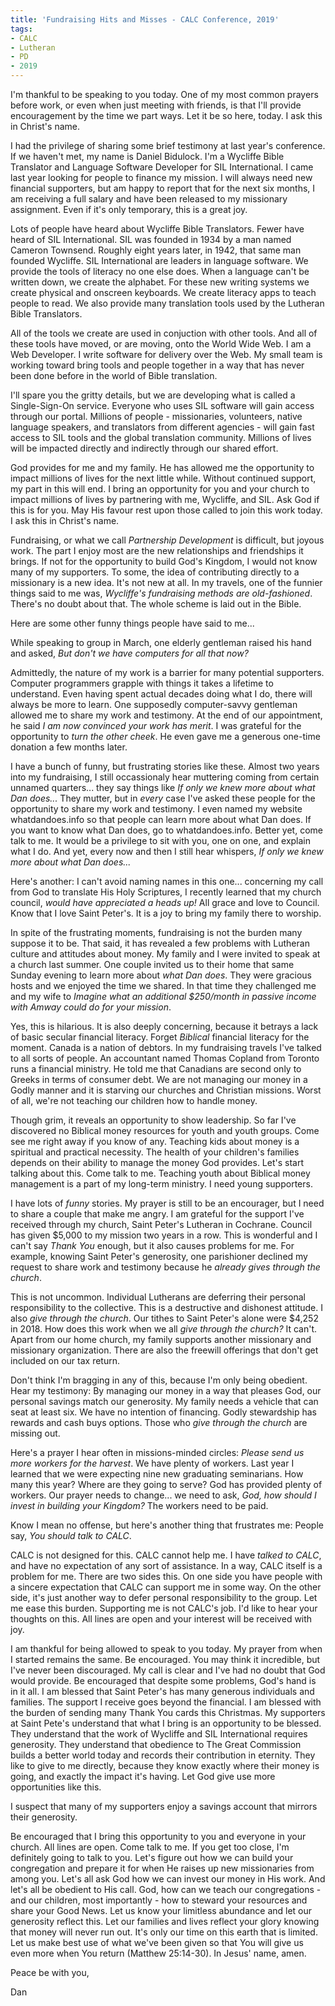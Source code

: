 ```yaml
---
title: 'Fundraising Hits and Misses - CALC Conference, 2019'
tags:
- CALC
- Lutheran
- PD
- 2019
---
```


I'm thankful to be speaking to you today. One of my most common prayers before work, or even when just meeting with friends, is that I'll provide encouragement by the time we part ways. Let it be so here, today. I ask this in Christ's name.

I had the privilege of sharing some brief testimony at last year's conference. If we haven't met, my name is Daniel Bidulock. I'm a Wycliffe Bible Translator and Language Software Developer for SIL International. I came last year looking for people to finance my mission. I will always need new financial supporters, but am happy to report that for the next six months, I am receiving a full salary and have been released to my missionary assignment. Even if it's only temporary, this is a great joy.

Lots of people have heard about Wycliffe Bible Translators. Fewer have heard of SIL International. SIL was founded in 1934 by a man named Cameron Townsend. Roughly eight years later, in 1942, that same man founded Wycliffe. SIL International are leaders in language software. We provide the tools of literacy no one else does. When a language can't be written down, we create the alphabet. For these new writing systems we create physical and onscreen keyboards. We create literacy apps to teach people to read. We also provide many translation tools used by the Lutheran Bible Translators.

All of the tools we create are used in conjuction with other tools. And all of these tools have moved, or are moving, onto the World Wide Web. I am a Web Developer. I write software for delivery over the Web. My small team is working toward bring tools and people together in a way that has never been done before in the world of Bible translation.

I'll spare you the gritty details, but we are developing what is called a Single-Sign-On service. Everyone who uses SIL software will gain access through our portal. Millions of people - missionaries, volunteers, native language speakers, and translators from different agencies - will gain fast access to SIL tools and the global translation community. Millions of lives will be impacted directly and indirectly through our shared effort.

God provides for me and my family. He has allowed me the opportunity to impact millions of lives for the next little while. Without continued support, my part in this will end. I bring an opportunity for you and your church to impact millions of lives by partnering with me, Wycliffe, and SIL. Ask God if this is for you. May His favour rest upon those called to join this work today. I ask this in Christ's name.

Fundraising, or what we call _Partnership Development_ is difficult, but joyous work. The part I enjoy most are the new relationships and friendships it brings. If not for the opportunity to build God's Kingdom, I would not know many of my supporters. To some, the idea of contributing directly to a missionary is a new idea. It's not new at all. In my travels, one of the funnier things said to me was, _Wycliffe's fundraising methods are old-fashioned_. There's no doubt about that. The whole scheme is laid out in the Bible.

Here are some other funny things people have said to me...

While speaking to group in March, one elderly gentleman raised his hand and asked, _But don't we have computers for all that now?_

Admittedly, the nature of my work is a barrier for many potential supporters. Computer programmers grapple with things it takes a lifetime to understand. Even having spent actual decades doing what I do, there will always be more to learn. One supposedly computer-savvy gentleman allowed me to share my work and testimony. At the end of our appointment, he said _I am now convinced your work has merit_. I was grateful for the opportunity to _turn the other cheek_. He even gave me a generous one-time donation a few months later.

I have a bunch of funny, but frustrating stories like these. Almost two years into my fundraising, I still occassionaly hear muttering coming from certain unnamed quarters... they say things like _If only we knew more about what Dan does..._ They mutter, but in _every_ case I've asked these people for the opportunity to share my work and testimony. I even named my website whatdandoes.info so that people can learn more about what Dan does. If you want to know what Dan does, go to whatdandoes.info. Better yet, come talk to me. It would be a privilege to sit with you, one on one, and explain what I do. And yet, every now and then I still hear whispers, _If only we knew more about what Dan does..._

Here's another: I can't avoid naming names in this one... concerning my call from God to translate His Holy Scriptures, I recently learned that my church council, _would have appreciated a heads up!_ All grace and love to Council. Know that I love Saint Peter's. It is a joy to bring my family there to worship.

In spite of the frustrating moments, fundraising is not the burden many suppose it to be. That said, it has revealed a few problems with Lutheran culture and attitudes about money. My family and I were invited to speak at a church last summer. One couple invited us to their home that same Sunday evening to learn more about _what Dan does_. They were gracious hosts and we enjoyed the time we shared. In that time they challenged me and my wife to _Imagine what an additional $250/month in passive income with Amway could do for your mission_.

Yes, this is hilarious. It is also deeply concerning, because it betrays a lack of basic secular financial literacy. Forget _Biblical_ financial literacy for the moment. Canada is a nation of debtors. In my fundraising travels I've talked to all sorts of people. An accountant named Thomas Copland from Toronto runs a financial ministry. He told me that Canadians are second only to Greeks in terms of consumer debt. We are not managing our money in a Godly manner and it is starving our churches and Christian missions. Worst of all, we're not teaching our children how to handle money. 

Though grim, it reveals an opportunity to show leadership. So far I've discovered no Biblical money resources for youth and youth groups. Come see me right away if you know of any. Teaching kids about money is a spiritual and practical necessity. The health of your children's families depends on their ability to manage the money God provides. Let's start talking about this. Come talk to me. Teaching youth about Biblical money management is a part of my long-term ministry. I need young supporters.

I have lots of _funny_ stories. My prayer is still to be an encourager, but I need to share a couple that make me angry. I am grateful for the support I've received through my church, Saint Peter's Lutheran in Cochrane. Council has given $5,000 to my mission two years in a row. This is wonderful and I can't say _Thank You_ enough, but it also causes problems for me. For example, knowing Saint Peter's generosity, one parishioner declined my request to share work and testimony because he _already gives through the church_.

This is not uncommon. Individual Lutherans are deferring their personal responsibility to the collective. This is a destructive and dishonest attitude. I also _give through the church_. Our tithes to Saint Peter's alone were $4,252 in 2018. How does this work when we all _give through the church?_ It can't. Apart from our home church, my family supports another missionary and missionary organization. There are also the freewill offerings that don't get included on our tax return.

Don't think I'm bragging in any of this, because I'm only being obedient. Hear my testimony: By managing our money in a way that pleases God, our personal savings match our generosity. My family needs a vehicle that can seat at least six. We have no intention of financing. Godly stewardship has rewards and cash buys options. Those who _give through the church_ are missing out.

Here's a prayer I hear often in missions-minded circles: _Please send us more workers for the harvest_. We have plenty of workers. Last year I learned that we were expecting nine new graduating seminarians. How many this year? Where are they going to serve? God has provided plenty of workers. Our prayer needs to change... we need to ask, _God, how should I invest in building your Kingdom?_ The workers need to be paid.

Know I mean no offense, but here's another thing that frustrates me: People say, _You should talk to CALC_. 

CALC is not designed for this. CALC cannot help me. I have _talked to CALC_, and have no expectation of any sort of assistance. In a way, CALC itself is a problem for me. There are two sides this. On one side you have people with a sincere expectation that CALC can support me in some way. On the other side, it's just another way to defer personal responsibility to the group. Let me ease this burden. Supporting me is not CALC's job. I'd like to hear your thoughts on this. All lines are open and your interest will be received with joy. 

I am thankful for being allowed to speak to you today. My prayer from when I started remains the same. Be encouraged. You may think it incredible, but I've never been discouraged. My call is clear and I've had no doubt that God would provide. Be encouraged that despite some problems, God's hand is in it all. I am blessed that Saint Peter's has many generous individuals and families. The support I receive goes beyond the financial. I am blessed with the burden of sending many Thank You cards this Christmas. My supporters at Saint Pete's understand that what I bring is an opportunity to be blessed. They understand that the work of Wycliffe and SIL International requires generosity. They understand that obedience to The Great Commission builds a better world today and records their contribution in eternity. They like to give to me directly, because they know exactly where their money is going, and exactly the impact it's having. Let God give use more opportunities like this.

I suspect that many of my supporters enjoy a savings account that mirrors their generosity.

Be encouraged that I bring this opportunity to you and everyone in your church. All lines are open. Come talk to me. If you get too close, I'm definitely going to talk to you. Let's figure out how we can build your congregation and prepare it for when He raises up new missionaries from among you. Let's all ask God how we can invest our money in His work. And let's all be obedient to His call. God, how can we teach our congregations - and our children, most importantly - how to steward your resources and share your Good News. Let us know your limitless abundance and let our generosity reflect this. Let our families and lives reflect your glory knowing that money will never run out. It's only our time on this earth that is limited. Let us make best use of what we've been given so that You will give us even more when You return (Matthew 25:14-30). In Jesus' name, amen.

Peace be with you,

Dan


